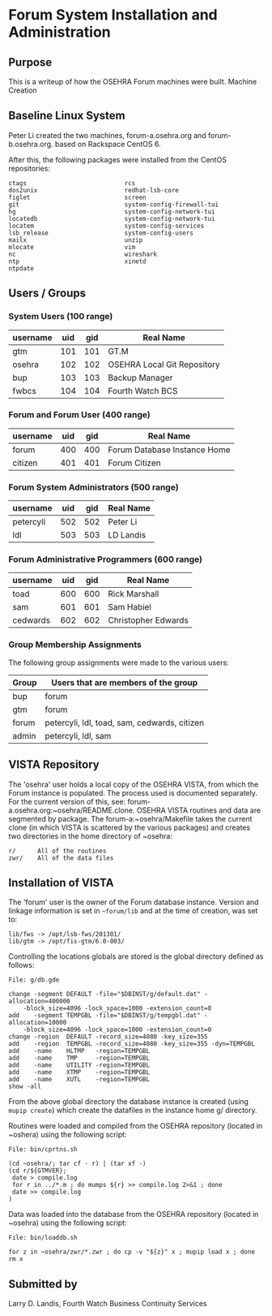 ﻿# Forum System Installation and Administration
## Purpose
This is a writeup of how the OSEHRA Forum machines were built.
Machine Creation

## Baseline Linux System
Peter Li created the two machines, forum-a.osehra.org and forum-b.osehra.org.
based on Rackspace CentOS 6.

After this, the following packages were installed from the CentOS repositories:

	ctags							rcs
	dos2unix						redhat-lsb-core
	figlet							screen
	git								system-config-firewall-tui
	hg								system-config-network-tui
	locatedb						system-config-network-tui
	locatem						    system-config-services
	lsb_release					    system-config-users
	mailx							unzip
	mlocate						    vim
	nc								wireshark
	ntp								xinetd
	ntpdate

## Users / Groups
### System Users (100 range)
username | uid | gid | Real Name
--- | --- | --- | ---
gtm | 101 | 101 | GT.M
osehra | 102 | 102 | OSEHRA Local Git Repository
bup | 103 | 103 | Backup Manager
fwbcs | 104 | 104 | Fourth Watch BCS

### Forum and Forum User (400 range)
username | uid | gid | Real Name
--- | --- | --- | ---
forum | 400 | 400 | Forum Database Instance Home
citizen | 401 | 401 | Forum Citizen

### Forum System Administrators (500 range)
username | uid | gid | Real Name
--- | --- | --- | ---
petercyli | 502 | 502 | Peter Li
ldl | 503 | 503 | LD Landis

### Forum Administrative Programmers (600 range)
username | uid | gid | Real Name
--- | --- | --- | ---
toad | 600 | 600 | Rick Marshall
sam | 601 | 601 | Sam Habiel
cedwards | 602 | 602 | Christopher Edwards

### Group Membership Assignments
The following group assignments were made to the various users:

| Group | Users that are members of the group |
| --- | --- |
| bup | forum |
| gtm | forum |
| forum | petercyli, ldl, toad, sam, cedwards, citizen |
| admin | petercyli, ldl, sam |

## VISTA Repository
The 'osehra' user holds a local copy of the OSEHRA VISTA, from which the Forum instance is populated. The process used is documented separately. For the current version of this, see: forum-a.osehra.org:~osehra/README.clone.
OSEHRA VISTA routines and data are segmented by package. The forum-a:~osehra/Makefile takes the current clone (in which VISTA is scattered by the various packages) and creates two directories in the home directory of ~osehra:

	r/		All of the routines
	zwr/ 	All of the data files 

## Installation of VISTA
The 'forum' user is the owner of the Forum database instance. Version and linkage information is set in `~forum/lib` and at the time of creation, was set to:

	lib/fws -> /opt/lsb-fws/201301/
	lib/gtm -> /opt/fis-gtm/6.0-003/

Controlling the locations globals are stored is the global directory defined as follows:

	File: g/db.gde

	change -segment DEFAULT -file="$DBINST/g/default.dat" -allocation=400000
		-block_size=4096 -lock_space=1000 -extension_count=0
	add    -segment TEMPGBL -file="$DBINST/g/tempgbl.dat" -allocation=10000
		-block_size=4096 -lock_space=1000 -extension_count=0
	change -region  DEFAULT -record_size=4080 -key_size=355
	add    -region  TEMPGBL -record_size=4080 -key_size=355 -dyn=TEMPGBL
	add    -name    HLTMP   -region=TEMPGBL
	add    -name    TMP     -region=TEMPGBL
	add    -name    UTILITY -region=TEMPGBL
	add    -name    XTMP    -region=TEMPGBL
	add    -name    XUTL    -region=TEMPGBL
	show -all

From the above global directory the database instance is created (using `mupip create`) which create the datafiles in the instance home g/ directory.

Routines were loaded and compiled from the OSEHRA repository (located in ~oshera) using the following script:

	File: bin/cprtns.sh

	(cd ~osehra/; tar cf - r) | (tar xf -)
	(cd r/${GTMVER};
	 date > compile.log
	 for r in ../*.m ; do mumps ${r} >> compile.log 2>&1 ; done
	 date >> compile.log
	)

Data was loaded into the database from the OSEHRA repository (located in ~osehra) using the following script:

	File: bin/loaddb.sh

	for z in ~osehra/zwr/*.zwr ; do cp -v "${z}" x ; mupip load x ; done
	rm x

## Submitted by
Larry D. Landis, Fourth Watch Business Continuity Services
